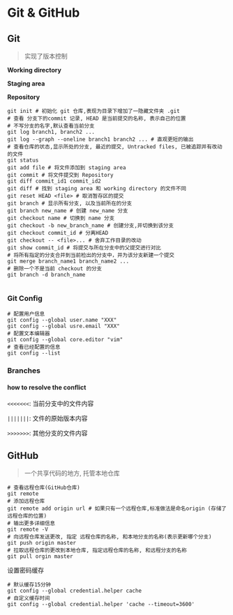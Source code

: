 # Git & GitHub



## Git

> 实现了版本控制

**Working directory**

**Staging area**

**Repository**

```shell
git init # 初始化 git 仓库,表现为目录下增加了一隐藏文件夹 .git
# 查看 分支下的commit 记录, HEAD 是当前提交的名称, 表示自己的位置
# 不写分支的名字,默认查看当前分支
git log branch1, branch2 ... 
git log --graph --oneline branch1 branch2 ... # 直观更短的输出
# 查看仓库的状态,显示所处的分支, 最近的提交, Untracked files, 已被追踪并有改动的文件
git status 
git add file # 将文件添加到 staging area
git commit # 将文件提交到 Repository
git diff commit_id1 commit_id2
git diff # 找到 staging area 和 working directory 的文件不同
git reset HEAD <file> # 取消暂存区的提交
git branch # 显示所有分支, 以及当前所在的分支
git branch new_name # 创建 new_name 分支
git checkout name # 切换到 name 分支 
git checkout -b new_branch_name # 创建分支,并切换到该分支
git checkout commit_id # 分离HEAD
git checkout -- <file>... # 舍弃工作目录的改动
git show commit_id # 将提交与所在分支中的父提交进行对比
# 将所有指定的分支合并到当前检出的分支中，并为该分支新建一个提交
git merge branch_name1 branch_name2 ... 
# 删除一个不是当前 checkout 的分支
git branch -d branch_name


```

### Git Config

```shell
# 配置用户信息
git config --global user.name "XXX"
git config --global usre.email "XXX"
# 配置文本编辑器
git config --global core.editor "vim"
# 查看已经配置的信息
git config --list
```



### Branches

#### how to resolve the conflict

`<<<<<<<`: 当前分支中的文件内容

`|||||||`: 文件的原始版本内容

`>>>>>>>`: 其他分支的文件内容



## GitHub

> 一个共享代码的地方, 托管本地仓库

```shell
# 查看远程仓库(GitHub仓库)
git remote
# 添加远程仓库
git remote add origin url # 如果只有一个远程仓库,标准做法是命名origin (存储了远程仓库的位置)
# 输出更多详细信息
git remote -V
# 向远程仓库发送更改, 指定 远程仓库的名称, 和本地分支的名称(表示更新哪个分支)
git push origin master
# 拉取远程仓库的更改到本地仓库, 指定远程仓库的名称, 和远程分支的名称
git pull orgin master
```

设置密码缓存
```shell
# 默认缓存15分钟
git config --global credential.helper cache
# 自定义缓存时间
git config --global credential.helper 'cache --timeout=3600'
```

